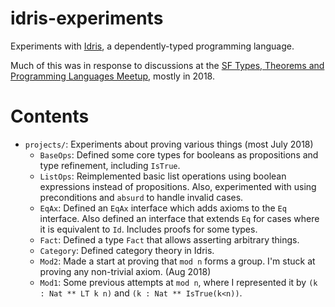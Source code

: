 # idris-experiments
Experiments with [Idris](http://idris-lang.org/), a dependently-typed programming language.

Much of this was in response to discussions at the [SF Types, Theorems and Programming
Languages Meetup](https://www.meetup.com/SF-Types-Theorems-and-Programming-Languages/),
mostly in 2018.

# Contents

* `projects/`: Experiments about proving various things (most July 2018)
    * `BaseOps`: Defined some core types for booleans as propositions and
       type refinement, including `IsTrue`.
    * `ListOps`: Reimplemented basic list operations using
      boolean expressions instead of propositions.
	  Also, experimented with using preconditions and `absurd` to handle invalid cases.
    * `EqAx`: Defined an `EqAx` interface which adds axioms to the `Eq` interface.
    	 Also defined an interface that extends `Eq` for cases where it is equivalent to `Id`.
    	 Includes proofs for  some types.
    * `Fact`: Defined a type `Fact` that allows asserting arbitrary things.
    * `Category`: Defined category theory in Idris.
    * `Mod2`: Made a start at proving that `mod n` forms a group.
	I'm stuck at proving any non-trivial axiom.  (Aug 2018)
    * `Mod1`:  Some previous attempts at `mod n`, where I represented it by `(k : Nat ** LT k n)`
	and `(k : Nat ** IsTrue(k<n))`.
 
